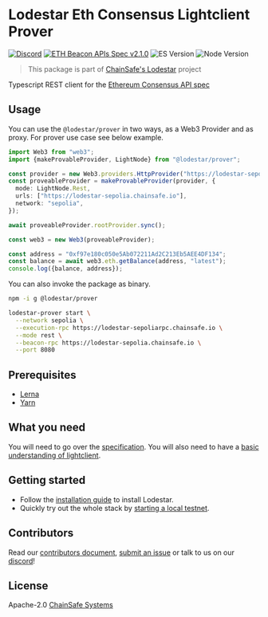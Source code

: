 # Lodestar Eth Consensus Lightclient Prover

[![Discord](https://img.shields.io/discord/593655374469660673.svg?label=Discord&logo=discord)](https://discord.gg/aMxzVcr)
[![ETH Beacon APIs Spec v2.1.0](https://img.shields.io/badge/ETH%20beacon--APIs-2.1.0-blue)](https://github.com/ethereum/beacon-APIs/releases/tag/v2.1.0)
![ES Version](https://img.shields.io/badge/ES-2020-yellow)
![Node Version](https://img.shields.io/badge/node-18.x-green)

> This package is part of [ChainSafe's Lodestar](https://lodestar.chainsafe.io) project

Typescript REST client for the [Ethereum Consensus API spec](https://github.com/ethereum/beacon-apis)

## Usage

You can use the `@lodestar/prover` in two ways, as a Web3 Provider and as proxy. For prover use case see below example.

```ts
import Web3 from "web3";
import {makeProvableProvider, LightNode} from "@lodestar/prover";

const provider = new Web3.providers.HttpProvider("https://lodestar-sepoliarpc.chainsafe.io");
const proveableProvider = makeProvableProvider(provider, {
  mode: LightNode.Rest,
  urls: ["https://lodestar-sepolia.chainsafe.io"],
  network: "sepolia",
});

await proveableProvider.rootProvider.sync();

const web3 = new Web3(proveableProvider);

const address = "0xf97e180c050e5Ab072211Ad2C213Eb5AEE4DF134";
const balance = await web3.eth.getBalance(address, "latest");
console.log({balance, address});
```

You can also invoke the package as binary.

```bash
npm -i g @lodestar/prover 

lodestar-prover start \
  --network sepolia \
  --execution-rpc https://lodestar-sepoliarpc.chainsafe.io \
  --mode rest \
  --beacon-rpc https://lodestar-sepolia.chainsafe.io \
  --port 8080
```

## Prerequisites

- [Lerna](https://github.com/lerna/lerna)
- [Yarn](https://yarnpkg.com/)

## What you need

You will need to go over the [specification](https://github.com/ethereum/beacon-apis). You will also need to have a [basic understanding of lightclient](https://github.com/ethereum/consensus-specs/blob/dev/specs/altair/light-client/light-client.md).

## Getting started

- Follow the [installation guide](https://chainsafe.github.io/lodestar/) to install Lodestar.
- Quickly try out the whole stack by [starting a local testnet](https://chainsafe.github.io/lodestar/usage/local).

## Contributors

Read our [contributors document](/CONTRIBUTING.md), [submit an issue](https://github.com/ChainSafe/lodestar/issues/new/choose) or talk to us on our [discord](https://discord.gg/yjyvFRP)!

## License

Apache-2.0 [ChainSafe Systems](https://chainsafe.io)
